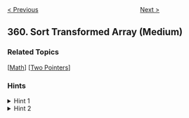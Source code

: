<!--|This file generated by command(leetcode description); DO NOT EDIT.    |-->
<!--+----------------------------------------------------------------------+-->
<!--|@author    Openset <openset.wang@gmail.com>                           |-->
<!--|@link      https://github.com/openset                                 |-->
<!--|@home      https://github.com/openset/leetcode                        |-->
<!--+----------------------------------------------------------------------+-->

[< Previous](https://github.com/openset/leetcode/tree/master/problems/logger-rate-limiter "Logger Rate Limiter")
　　　　　　　　　　　　　　　　
[Next >](https://github.com/openset/leetcode/tree/master/problems/bomb-enemy "Bomb Enemy")

## 360. Sort Transformed Array (Medium)



### Related Topics
  [[Math](https://github.com/openset/leetcode/tree/master/tag/math/README.md)]
  [[Two Pointers](https://github.com/openset/leetcode/tree/master/tag/two-pointers/README.md)]

### Hints
<details>
<summary>Hint 1</summary>
x^2 + x  will form a parabola.
</details>
<details>
<summary>Hint 2</summary>
Parameter A in:  A * x^2 + B * x + C dictates the shape of the parabola.</br>
Positive A means the parabola remains concave (high-low-high), but negative A inverts the parabola to be convex (low-high-low).
</details>
